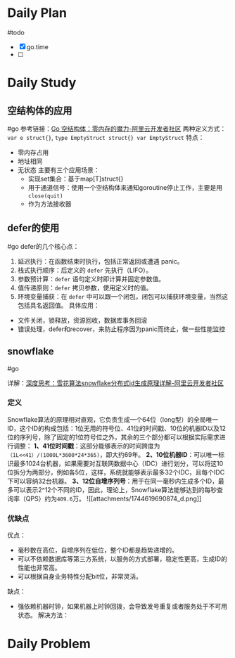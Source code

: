 # Daily Plan
#todo
- [x] go.time
- [ ] 
# Daily Study
## 空结构体的应用
#go
参考链接：[Go 空结构体：零内存的魔力-阿里云开发者社区](https://developer.aliyun.com/article/1230762)
两种定义方式：`var e struct{}`, `type EmptyStruct struct{} var EmptyStruct`
特点：
- 零内存占用
- 地址相同
- 无状态
主要有三个应用场景：
	- 实现set集合：基于map[T]struct{}
	- 用于通道信号：使用一个空结构体来通知goroutine停止工作，主要是用 `close(quit)`
	- 作为方法接收器

## defer的使用
#go 
defer的几个核心点：
1. 延迟执行：在函数结束时执行，包括正常返回或遭遇 panic。
2. 栈式执行顺序：后定义的 `defer` 先执行（LIFO）。
3. 参数预计算：`defer` 语句定义时即计算并固定参数值。
4. 值传递原则：`defer` 拷贝参数，使用定义时的值。
5. 环境变量捕获：在 `defer` 中可以跟一个闭包，闭包可以捕获环境变量，当然这包括具名返回值。
具体应用：
- 文件关闭，锁释放，资源回收，数据库事务回滚
- 错误处理，defer和recover，来防止程序因为panic而终止，做一些性能监控

## snowflake
#go 

详解：[深度思考：雪花算法snowflake分布式id生成原理详解-阿里云开发者社区](https://developer.aliyun.com/article/1471164)
### 定义
Snowflake算法的原理相对直观，它负责生成一个64位（long型）的全局唯一ID，这个ID的构成包括：1位无用的符号位、41位的时间戳、10位的机器ID以及12位的序列号，除了固定的1位符号位之外，其余的三个部分都可以根据实际需求进行调整：
**1、41位时间戳**：这部分能够表示的时间跨度为`（1L<<41）/(1000L*3600*24*365)`，即大约69年。
**2、10位机器ID**：可以唯一标识最多1024台机器，如果需要对互联网数据中心（IDC）进行划分，可以将这10位拆分为两部分，例如各5位，这样，系统就能够表示最多32个IDC，且每个IDC下可以容纳32台机器。
**3、12位自增序列号**：用于在同一毫秒内生成多个ID，最多可以表示2^12个不同的ID，因此，理论上，Snowflake算法能够达到的每秒查询率（QPS）约为`409.6`万。
![[attachments/1744619690874_d.png]]
### 优缺点
优点：
- 毫秒数在高位，自增序列在低位，整个ID都是趋势递增的。
- 可以不依赖数据库等第三方系统，以服务的方式部署，稳定性更高，生成ID的性能也非常高。
- 可以根据自身业务特性分配bit位，非常灵活。

缺点：
- 强依赖机器时钟，如果机器上时钟回拨，会导致发号重复或者服务处于不可用状态。
解决方法：

# Daily Problem